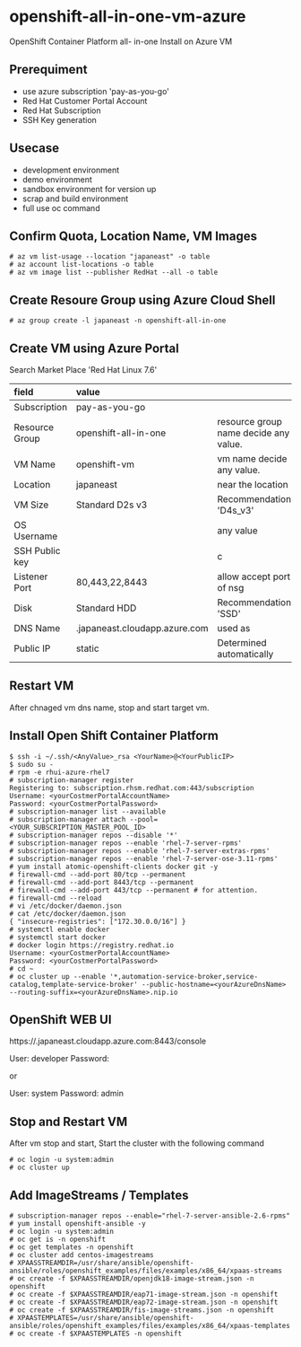 # openshift-all-in-one-vm-azure
OpenShift Container Platform all- in-one Install on Azure VM

## Prerequiment
- use azure subscription 'pay-as-you-go'
- Red Hat Customer Portal Account
- Red Hat Subscription
- SSH Key generation

## Usecase
- development environment
- demo environment
- sandbox environment for version up 
- scrap and build environment
- full use oc command

## Confirm Quota, Location Name, VM Images
```
# az vm list-usage --location "japaneast" -o table
# az account list-locations -o table
# az vm image list --publisher RedHat --all -o table
```


## Create Resoure Group using Azure Cloud Shell
```
# az group create -l japaneast -n openshift-all-in-one
```

## Create VM using Azure Portal

Search Market Place 'Red Hat Linux 7.6'

| field | value | |
|:--|:--|:--|
| Subscription | pay-as-you-go |  |
| Resource Group | openshift-all-in-one | resource group name decide any value. |
| VM Name  | openshift-vm | vm name decide any value. |
| Location | japaneast | near the location |
| VM Size | Standard D2s v3 | Recommendation 'D4s_v3' |
| OS Username | <YourOsName> | any value |
| SSH Public key | <YourPublicKey> | c |
| Listener Port | 80,443,22,8443 | allow accept port of nsg |
| Disk | Standard HDD | Recommendation 'SSD' |
| DNS Name | <AnyValue>.japaneast.cloudapp.azure.com | used as <yourAzureDnsName> |
| Public IP | static | Determined automatically |

## Restart VM

After chnaged vm dns name, stop and start target vm.

## Install Open Shift Container Platform

```
$ ssh -i ~/.ssh/<AnyValue>_rsa <YourName>@<YourPublicIP>
$ sudo su -
# rpm -e rhui-azure-rhel7
# subscription-manager register
Registering to: subscription.rhsm.redhat.com:443/subscription
Username: <yourCostmerPortalAccountName>
Password: <yourCostmerPortalPassword>
# subscription-manager list --available
# subscription-manager attach --pool=<YOUR_SUBSCRIPTION_MASTER_POOL_ID>
# subscription-manager repos --disable '*'
# subscription-manager repos --enable 'rhel-7-server-rpms'
# subscription-manager repos --enable 'rhel-7-server-extras-rpms'
# subscription-manager repos --enable 'rhel-7-server-ose-3.11-rpms'
# yum install atomic-openshift-clients docker git -y
# firewall-cmd --add-port 80/tcp --permanent
# firewall-cmd --add-port 8443/tcp --permanent
# firewall-cmd --add-port 443/tcp --permanent # for attention.
# firewall-cmd --reload
# vi /etc/docker/daemon.json 
# cat /etc/docker/daemon.json 
{ "insecure-registries": ["172.30.0.0/16"] }
# systemctl enable docker
# systemctl start docker
# docker login https://registry.redhat.io
Username: <yourCostmerPortalAccountName>
Password: <yourCostmerPortalPassword>
# cd ~
# oc cluster up --enable '*,automation-service-broker,service-catalog,template-service-broker' --public-hostname=<yourAzureDnsName> --routing-suffix=<yourAzureDnsName>.nip.io  
```

## OpenShift WEB UI

https://<AnyValue>.japaneast.cloudapp.azure.com:8443/console

User:     developer
Password: <any value>

or 

User:     system
Password: admin

## Stop and Restart VM

After vm stop and start, Start the cluster with the following command

```
# oc login -u system:admin
# oc cluster up
```

## Add ImageStreams / Templates

```
# subscription-manager repos --enable="rhel-7-server-ansible-2.6-rpms"
# yum install openshift-ansible -y
# oc login -u system:admin
# oc get is -n openshift
# oc get templates -n openshift
# oc cluster add centos-imagestreams
# XPAASSTREAMDIR=/usr/share/ansible/openshift-ansible/roles/openshift_examples/files/examples/x86_64/xpaas-streams
# oc create -f $XPAASSTREAMDIR/openjdk18-image-stream.json -n openshift
# oc create -f $XPAASSTREAMDIR/eap71-image-stream.json -n openshift
# oc create -f $XPAASSTREAMDIR/eap72-image-stream.json -n openshift
# oc create -f $XPAASSTREAMDIR/fis-image-streams.json -n openshift
# XPAASTEMPLATES=/usr/share/ansible/openshift-ansible/roles/openshift_examples/files/examples/x86_64/xpaas-templates
# oc create -f $XPAASTEMPLATES -n openshift
```
